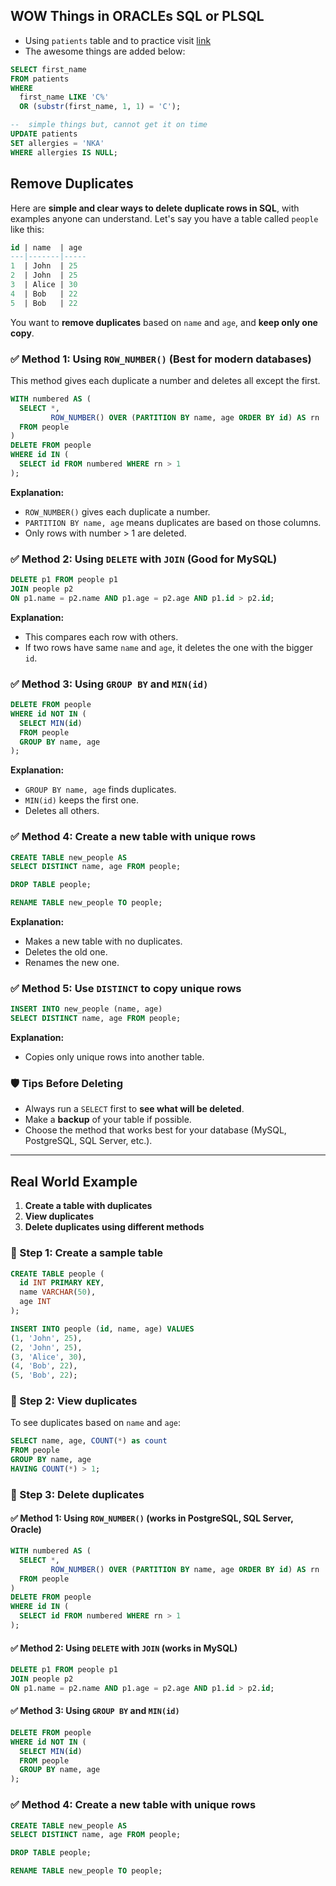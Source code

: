 ## WOW Things in ORACLEs SQL or PLSQL
* Using `patients` table and to practice visit [link](https://www.sql-practice.com/)
* The awesome things are added below:
```sql
SELECT first_name
FROM patients
WHERE
  first_name LIKE 'C%'
  OR (substr(first_name, 1, 1) = 'C');

--  simple things but, cannot get it on time
UPDATE patients
SET allergies = 'NKA'
WHERE allergies IS NULL;
```

## Remove Duplicates

Here are **simple and clear ways to delete duplicate rows in SQL**, with examples anyone can understand. Let's say you have a table called `people` like this:

```sql
id | name  | age
---|-------|-----
1  | John  | 25
2  | John  | 25
3  | Alice | 30
4  | Bob   | 22
5  | Bob   | 22
```

You want to **remove duplicates** based on `name` and `age`, and **keep only one copy**.

### ✅ Method 1: Using `ROW_NUMBER()` (Best for modern databases)

This method gives each duplicate a number and deletes all except the first.

```sql
WITH numbered AS (
  SELECT *,
         ROW_NUMBER() OVER (PARTITION BY name, age ORDER BY id) AS rn
  FROM people
)
DELETE FROM people
WHERE id IN (
  SELECT id FROM numbered WHERE rn > 1
);
```

**Explanation:**
- `ROW_NUMBER()` gives each duplicate a number.
- `PARTITION BY name, age` means duplicates are based on those columns.
- Only rows with number > 1 are deleted.

### ✅ Method 2: Using `DELETE` with `JOIN` (Good for MySQL)

```sql
DELETE p1 FROM people p1
JOIN people p2
ON p1.name = p2.name AND p1.age = p2.age AND p1.id > p2.id;
```

**Explanation:**
- This compares each row with others.
- If two rows have same `name` and `age`, it deletes the one with the bigger `id`.

### ✅ Method 3: Using `GROUP BY` and `MIN(id)`

```sql
DELETE FROM people
WHERE id NOT IN (
  SELECT MIN(id)
  FROM people
  GROUP BY name, age
);
```

**Explanation:**
- `GROUP BY name, age` finds duplicates.
- `MIN(id)` keeps the first one.
- Deletes all others.

### ✅ Method 4: Create a new table with unique rows

```sql
CREATE TABLE new_people AS
SELECT DISTINCT name, age FROM people;

DROP TABLE people;

RENAME TABLE new_people TO people;
```

**Explanation:**
- Makes a new table with no duplicates.
- Deletes the old one.
- Renames the new one.

### ✅ Method 5: Use `DISTINCT` to copy unique rows

```sql
INSERT INTO new_people (name, age)
SELECT DISTINCT name, age FROM people;
```

**Explanation:**
- Copies only unique rows into another table.

### 🛡️ Tips Before Deleting
- Always run a `SELECT` first to **see what will be deleted**.
- Make a **backup** of your table if possible.
- Choose the method that works best for your database (MySQL, PostgreSQL, SQL Server, etc.).

---

## Real World Example

1. **Create a table with duplicates**
2. **View duplicates**
3. **Delete duplicates using different methods**

### 🧪 Step 1: Create a sample table

```sql
CREATE TABLE people (
  id INT PRIMARY KEY,
  name VARCHAR(50),
  age INT
);

INSERT INTO people (id, name, age) VALUES
(1, 'John', 25),
(2, 'John', 25),
(3, 'Alice', 30),
(4, 'Bob', 22),
(5, 'Bob', 22);
```

### 👀 Step 2: View duplicates

To see duplicates based on `name` and `age`:

```sql
SELECT name, age, COUNT(*) as count
FROM people
GROUP BY name, age
HAVING COUNT(*) > 1;
```

### 🧹 Step 3: Delete duplicates

#### ✅ Method 1: Using `ROW_NUMBER()` (works in PostgreSQL, SQL Server, Oracle)

```sql
WITH numbered AS (
  SELECT *,
         ROW_NUMBER() OVER (PARTITION BY name, age ORDER BY id) AS rn
  FROM people
)
DELETE FROM people
WHERE id IN (
  SELECT id FROM numbered WHERE rn > 1
);
```

#### ✅ Method 2: Using `DELETE` with `JOIN` (works in MySQL)

```sql
DELETE p1 FROM people p1
JOIN people p2
ON p1.name = p2.name AND p1.age = p2.age AND p1.id > p2.id;
```

#### ✅ Method 3: Using `GROUP BY` and `MIN(id)`

```sql
DELETE FROM people
WHERE id NOT IN (
  SELECT MIN(id)
  FROM people
  GROUP BY name, age
);
```

### ✅ Method 4: Create a new table with unique rows

```sql
CREATE TABLE new_people AS
SELECT DISTINCT name, age FROM people;

DROP TABLE people;

RENAME TABLE new_people TO people;
```
